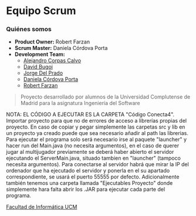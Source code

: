 # Equipo Scrum
### Quiénes somos
-  **Product Owner:** Robert Farzan
-  **Scrum Master:** Daniela Córdova Porta
-  **Development Team:** 
    -  [Alejandro Corpas Calvo](https://github.com/alcorpas10)
	- [David Bugoi](https://github.com/Dbugoi)
	- [Jorge Del Prado](https://github.com/jorgedpr)
	- [Daniela Córdova Porta](https://github.com/DanielaCordova)
	- [Robert Farzan](https://github.com/FarzanUCM)

> Proyecto desarrollado por alumnos de la Universidad Complutense de Madrid
> para la asignatura Ingeniería del Software

NOTA: EL CÓDIGO A EJECUTAR ES LA CARPETA "Código Conecta4". Importar proyecto para que no de errores de acceso a librerías propias del proyecto.
En caso de copiar y pegar simplemente las carpetas src y lib en un proyecto ya creado puede que sea necesario añadir al path las librerias.
Para ejecutar el programa solo será necesario irse al paquete "launcher" y hacer run del Main.java (no necesita argumentos), en el caso de 
querer jugar al multijugador previamente se deberá haber abierto el servidor ejecutando el ServerMain.java, situado tambien en "launcher" 
(tampoco necesita argumentos). Para conectarse al servidor habrá que mirar la IP del ordenador que ha ejecutado el servidor y ponerla en el
su apartado correspondiente, se usará el puerto 55555 por defecto.
Adicionalmente también tenemos una carpeta llamada "Ejecutables Proyecto" donde simplemente hara falta abrir los .JAR para ejecutar cada parte
del programa.

[Facultad de Informática UCM](https://informatica.ucm.es/)
